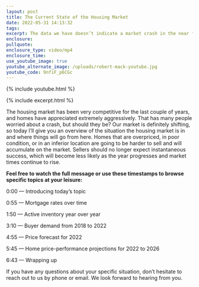 ```yaml
---
layout: post
title: The Current State of the Housing Market
date: 2022-05-31 14:13:32
tags:
excerpt: The data we have doesn’t indicate a market crash in the near future.
enclosure:
pullquote:
enclosure_type: video/mp4
enclosure_time:
use_youtube_image: true
youtube_alternate_image: /uploads/robert-mack-youtube.jpg
youtube_code: 9nfiF_p6CGc
---
```

{% include youtube.html %}

{% include excerpt.html %}

The housing market has been very competitive for the last couple of years, and homes have appreciated extremely aggressively. That has many people worried about a crash, but should they be? Our market is definitely shifting, so today I’ll give you an overview of the situation the housing market is in and where things will go from here. Homes that are overpriced, in poor condition, or in an inferior location are going to be harder to sell and will accumulate on the market. Sellers should no longer expect instantaneous success, which will become less likely as the year progresses and market times continue to rise.

**Feel free to watch the full message or use these timestamps to browse specific topics at your leisure:**

0:00 — Introducing today’s topic

0:55 — Mortgage rates over time

1:50 — Active inventory year over year

3:10 — Buyer demand from 2018 to 2022

4:55 — Price forecast for 2022

5:45 — Home price-performance projections for 2022 to 2026

6:43 — Wrapping up

If you have any questions about your specific situation, don’t hesitate to reach out to us by phone or email. We look forward to hearing from you.
